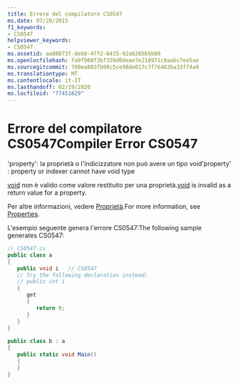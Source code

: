 ```yaml
---
title: Errore del compilatore CS0547
ms.date: 07/20/2015
f1_keywords:
- CS0547
helpviewer_keywords:
- CS0547
ms.assetid: aa80873f-deb0-4ff2-8435-92a626bb5b80
ms.openlocfilehash: fa9f908f3bf339d0deae7e218971c8aabc7ee5ae
ms.sourcegitcommit: 700ea803fb06c5ce98de017c7f76463ba33ff4a9
ms.translationtype: MT
ms.contentlocale: it-IT
ms.lasthandoff: 02/19/2020
ms.locfileid: "77451629"
---
```

# <a name="compiler-error-cs0547"></a><span data-ttu-id="10b23-102">Errore del compilatore CS0547</span><span class="sxs-lookup"><span data-stu-id="10b23-102">Compiler Error CS0547</span></span>
<span data-ttu-id="10b23-103">'property': la proprietà o l'indicizzatore non può avere un tipo void</span><span class="sxs-lookup"><span data-stu-id="10b23-103">'property' : property or indexer cannot have void type</span></span>  
  
 <span data-ttu-id="10b23-104">[void](../language-reference/builtin-types/void.md) non è valido come valore restituito per una proprietà.</span><span class="sxs-lookup"><span data-stu-id="10b23-104">[void](../language-reference/builtin-types/void.md) is invalid as a return value for a property.</span></span>  
  
 <span data-ttu-id="10b23-105">Per altre informazioni, vedere [Proprietà](../programming-guide/classes-and-structs/properties.md).</span><span class="sxs-lookup"><span data-stu-id="10b23-105">For more information, see [Properties](../programming-guide/classes-and-structs/properties.md).</span></span>  
  
 <span data-ttu-id="10b23-106">L'esempio seguente genera l'errore CS0547:</span><span class="sxs-lookup"><span data-stu-id="10b23-106">The following sample generates CS0547:</span></span>  
  
```csharp  
// CS0547.cs  
public class a  
{  
   public void i   // CS0547  
   // Try the following declaration instead:  
   // public int i  
   {  
      get  
      {  
         return 0;  
      }  
   }  
}  
  
public class b : a  
{  
   public static void Main()  
   {  
   }  
}  
```
